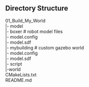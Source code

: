 ## Directory Structure  <br />


01_Build_My_World  <br />
|- model  <br />
       |- boxer                       # robot model files  <br />
              |- model.config  <br />
              |- model.sdf  <br />
       |- mybuilding                  # custom gazebo world  <br />
              |- model.config  <br />
              |- model.sdf  <br />
|- script  <br />
|-world  <br />
CMakeLists.txt <br /> 
README.md  <br />

